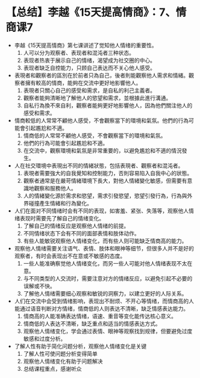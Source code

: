 # 【总结】李越《15天提高情商》：7、情商课7

-   李越《15天提高情商》第七课讲述了觉知他人情绪的重要性。
    1.  人可以分为观察者、表现者和混沌者三种状态。
    2.  表现者热衷于展示自己的情绪，渴望成为社交圈的中心。
    3.  表现者缺乏自控能力，只顾自己表达而不关心他人感受。
-   表現者和觀察者的區別在於前者只為自己，後者則能觀察他人需求和情緒。觀察者擁有較高的情商，能夠在交流中更好地影響他人。
    1.  表現者只關心自己的感受和需求，是自私的利己主義者。
    2.  觀察者能夠清晰地了解他人的慾望和需求，並根據此進行溝通。
    3.  自私行為換不來自利，觀察者能夠更好地影響他人，因為他們關注他人的感受和需求。
-   情商較低的人常常不顧他人感受，不會觀察當下的環境和氣氛。他們的行為可能會引起尷尬和不適。
    1.  情商低的人常常不顧他人感受，不會觀察當下的環境和氣氛。
    2.  他們的行為可能會引起尷尬和不適。
    3.  在交流中，觀察環境和氣氛是非常重要的，以避免尷尬和不適的情況發生。
-   人在社交環境中表現出不同的情緒狀態，包括表現者、觀察者和混沌者。
    1.  表現者需要強大的自我覺知和控制能力，否則容易陷入自我中心的狀態。
    2.  觀察者通常是在嚴苛情緒環境下長大，對他人情緒變化敏感，但需要有意識地觀察和服務他人。
    3.  人的情緒變化源於需求和慾望，需求引發慾望，慾望引發行為，行為與外界碰撞產生情緒和行為變化。
-   人们在面对不同情绪时会有不同的表现，如害羞、紧张、失落等，观察他人情绪表现时需要先了解自己的情绪变化。
    1.  了解自己的情绪反应是观察他人情绪的前提。
    2.  不同情绪状态下会有不同的面部表情和肢体动作。
    3.  有些人能敏锐观察他人情绪变化，而有些人则可能缺乏情商高的能力。
-   观察他人情绪需要关注语气、表情、肢体和眼神等细节，但很多人并不是好的观察者，有时会表现出不在意或不敏感的态度。
    1.  一些人能准确察觉他人情绪变化，而另一些人可能对他人情绪表现不太在意。
    2.  与不同类型的人交流时，需要注意对方的情绪反应，以避免引起不必要的误解或不快。
    3.  了解他人情绪需要细心观察和敏锐的洞察力，以建立更好的人际关系。
-   人们在交流中会受到情绪影响，表现出不耐烦、不开心等情绪，而情商高的人能通过语音判断对方情绪，情商低的人则表达不清晰，缺乏情感表达能力。
    1.  情商高的人能准确表达情绪，语速、重音等变化能传达核心意义。
    2.  情商低的人表达不清晰，缺乏重点和适当的情感表达方式。
    3.  观察他人情绪变化，学会通过表情、眼神等观察找到规律，但要避免过度敏感和过度分析。
-   了解人性有助于简化问题分析，观察他人情绪变化是关键
    1.  了解人性可使问题分析变得简单
    2.  观察他人情绪变化有助于问题解决
    3.  总结课程重点，感谢听众